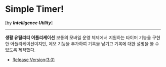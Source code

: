# Simple Timer!
[by ***Intelligence Utility***]

---

**생활 유틸리티 어플리케이션**
보통의 모바일 운영 체제에서 지원하는 타이머 기능을 구현한 어플리케이션이지만, 메모 기능을 추가하여 기록을 남기고 기록에 대한 설명을 볼 수 있도록 제작했다.

- [Release Version(3.0)]()
